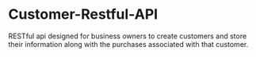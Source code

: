 # Customer-Restful-API
RESTful api designed for business owners to create customers and store their information along with the purchases associated with that customer.
